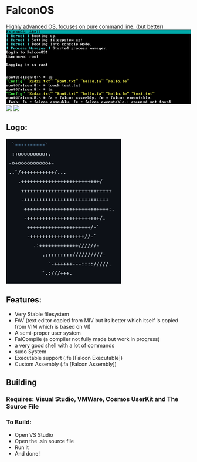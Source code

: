 # FalconOS
Highly advanced OS, focuses on pure command line. (but better)
![Demo](FalconOS/gitstuff/DemoImage.png)
  <img src="https://img.shields.io/github/languages/code-size/CosmosOS/Cosmos" />
  <img src="https://img.shields.io/github/downloads/CosmosOS/Cosmos/total" />

## Logo:
![ASCII_LOGO](FalconOS/gitstuff/Logo.png)

## Features:
- Very Stable filesystem
- FAV (text editor copied from MIV but its better which itself is copied from VIM which is based on VI)
- A semi-proper user system
- FalCompile (a compiler not fully made but work in progress)
- a very good shell with a lot of commands
- sudo System
- Executable support (.fe [Falcon Executable])
- Custom Assembly (.fa [Falcon Assembly])

## Building
### Requires: Visual Studio, VMWare, Cosmos UserKit and The Source File
### To Build:
- Open VS Studio
- Open the .sln source file
- Run it
- And done!
